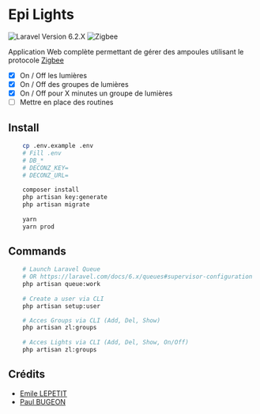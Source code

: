 # Epi Lights

![Laravel Version 6.2.X](https://img.shields.io/badge/Version-6.2.X-success?style=flat&logo=laravel) ![Zigbee](https://img.shields.io/badge/Zigbee-1.0-blue?style=flat) 

Application Web complète permettant de gérer des ampoules utilisant le protocole [Zigbee](https://fr.wikipedia.org/wiki/ZigBee)

 - [x] On / Off les lumières
 - [x]  On / Off des groupes de lumières
 - [x]  On / Off pour X minutes un groupe de lumières
 - [ ]  Mettre en place des routines

## Install

```bash
	cp .env.example .env
	# Fill .env
	# DB_*
	# DECONZ_KEY=  
	# DECONZ_URL=
	
	composer install
	php artisan key:generate
	php artisan migrate
	
	yarn
	yarn prod
```

## Commands
```bash
	# Launch Laravel Queue
	# OR https://laravel.com/docs/6.x/queues#supervisor-configuration
	php artisan queue:work
	
	# Create a user via CLI
	php artisan setup:user

	# Acces Groups via CLI (Add, Del, Show)
	php artisan zl:groups
	
	# Acces Lights via CLI (Add, Del, Show, On/Off)
	php artisan zl:groups
```

## Crédits
* [Emile LEPETIT](mailto:emile.lepetit@epitech.eu)
* [Paul BUGEON](mailto:paul.bugeon@epitech.eu)

